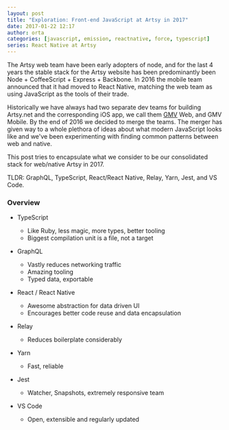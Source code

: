 ```yaml
---
layout: post
title: "Exploration: Front-end JavaScript at Artsy in 2017"
date: 2017-01-22 12:17
author: orta
categories: [javascript, emission, reactnative, force, typescript]
series: React Native at Artsy
---
```


The Artsy web team have been early adopters of node, and for the last 4 years the stable stack for the Artsy website has been predominantly been Node + CoffeeScript + Express + Backbone. In 2016 the mobile team announced that it had moved to React Native, matching the web team as using JavaScript as the tools of their trade.

Historically we have always had two separate dev teams for building Artsy.net and the corresponding iOS app, we call them [GMV][gmv] Web, and GMV Mobile. By the end of 2016 we decided to merge the teams. The merger has given way to a whole plethora of ideas about what modern JavaScript looks like and we've been experimenting with finding common patterns between web and native.

This post tries to encapsulate what we consider to be our consolidated stack for web/native Artsy in 2017. 

TLDR: GraphQL, TypeScript, React/React Native, Relay, Yarn, Jest, and VS Code.  

<!-- more -->

### Overview

* TypeScript
  - Like Ruby, less magic, more types, better tooling
  - Biggest compilation unit is a file, not a target


* GraphQL
  - Vastly reduces networking traffic
  - Amazing tooling
  - Typed data, exportable 

* React / React Native
  - Awesome abstraction for data driven UI
  - Encourages better code reuse and data encapsulation

* Relay
  - Reduces boilerplate considerably

* Yarn
  - Fast, reliable

* Jest
  - Watcher, Snapshots, extremely responsive team

* VS Code
  - Open, extensible and regularly updated

[gmv]: https://en.wikipedia.org/wiki/Gross_merchandise_volume
